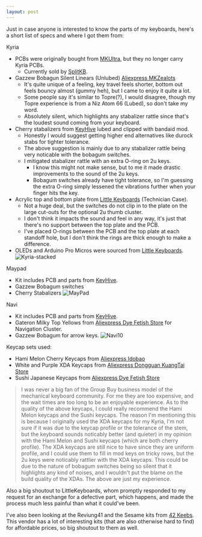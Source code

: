 ```yaml
---
layout: post
---
```

Just in case anyone is interested to know the parts of my keyboards, here's a short list of specs and where I got them from:

Kyria
+ PCBs were originally bought from [MKUltra](https://mkultra.click), but they no longer carry Kyria PCBs.
	+ Currently sold by [SplitKB](https://splitkb.com).
+ Gazzew Bobagun Silent Linears (Unlubed) [Aliexpress MKZealots](https://www.aliexpress.com/item/1005001985634467.html?spm=a2g0o.productlist.0.0.65dde6f5yxcAeL&algo_pvid=f92a09c5-b4f6-4352-9bc3-cf0887bf9757&algo_exp_id=f92a09c5-b4f6-4352-9bc3-cf0887bf9757-0&pdp_ext_f=%7B%22sku_id%22%3A%2212000018752751936%22%7D)
	+ It's quite unique of a feeling, key travel feels shorter, bottom out feels bouncy almost (gummy heh), but I came to enjoy it quite a lot.
	+ Some people say it's similar to Topre(?), I would disagree, though my Topre experience is from a Niz Atom 66 (Lubed), so don't take my word.
	+ Absolutely silent, which highlights any stabalizer rattle since that's the loudest sound coming from your keyboard.
+ Cherry stabalizers from [KeyHive](https://keyhive.xyz) lubed and clipped with bandaid mod.
	+ Honestly I would suggest getting higher end alternatives like durock stabs for tighter tolerance.
	+ The above suggestion is mainly due to any stabalizer rattle being very noticable with the bobagum switches.
	+ I mitigated stabalizer rattle with an extra O-ring on 2u keys.
		+ I know this might not make sense, but to me it made drastic improvements to the sound of the 2u keys.
		+ Bobagum switches already have tight tolerance, so I'm guessing the extra O-ring simply lessened the vibrations further when your finger hits the key.
+ Acrylic top and bottom plate from [Little Keyboards](https://www.littlekeyboards.com) (Technician Case).
	+ Not a huge deal, but the switches do not clip in to the plate on the large cut-outs for the optional 2u thumb cluster.
	+ I don't think it impacts the sound and feel in any way, it's just that there's no support between the top plate and the PCB.
	+ I've placed O-rings between the PCB and the top plate at each standoff hole, but I don't think the rings are thick enough to make a difference.
+ OLEDs and Arduino Pro Micros were sourced from [Little Keyboards](https://www.littlekeyboards.com).
![Kyria-stacked](/assets/images/kyria-stacked.jpg)

Maypad
+ Kit includes PCB and parts from [KeyHive](https://keyhive.xyz).
+ Gazzew Bobagum switches
+ Cherry Stabalizers
![MayPad](/assets/images/maypad.jpg)

Navi
+ Kit includes PCB and parts from [KeyHive](https://keyhive.xyz).
+ Gateron Milky Top Yellows from [Aliexpress Dye Fetish Store](https://www.aliexpress.com/item/4000342431537.html?spm=a2g0o.productlist.0.0.7952381cqdBUr0&algo_pvid=ceb2ed0d-8b35-4ba3-823a-ca310b3c4173&algo_exp_id=ceb2ed0d-8b35-4ba3-823a-ca310b3c4173-1&pdp_ext_f=%7B%22sku_id%22%3A%2210000001407296628%22%7D) for Navigation Cluster.
+ Gazzew Bobagum for arrow keys.
![Navi10](/assets/images/navi10.jpg)

Keycap sets used:
+ Hami Melon Cherry Keycaps from [Aliexpress Idobao](https://www.aliexpress.com/item/4000069304725.html?spm=a2g0o.productlist.0.0.52917a7cvebht1&algo_pvid=1b3dd068-5c55-40da-abaa-9ce0e2472450&algo_exp_id=1b3dd068-5c55-40da-abaa-9ce0e2472450-6&pdp_ext_f=%7B%22sku_id%22%3A%2210000000178734065%22%7D)
+ White and Purple XDA Keycaps from [Aliexpress Dongguan KuangTai Store](https://www.aliexpress.com/item/1005001986928875.html?spm=a2g0o.productlist.0.0.751f5e20D1pG3P&algo_pvid=e1eae527-c2e6-492e-8942-d52a5290f912&algo_exp_id=e1eae527-c2e6-492e-8942-d52a5290f912-0&pdp_ext_f=%7B%22sku_id%22%3A%2212000018323758651%22%7D)
+ Sushi Japanese Keycaps from [Aliexpress Dye Fetish Store](https://www.aliexpress.com/item/1005002018486082.html?spm=a2g0o.productlist.0.0.597979c2xBBlOF&algo_pvid=09b250e0-994f-4abb-8396-fdf64f88401f&algo_exp_id=09b250e0-994f-4abb-8396-fdf64f88401f-6&pdp_ext_f=%7B%22sku_id%22%3A%2212000018431995784%22%7D)

> I was never a big fan of the Group Buy business model of the mechanical keyboard community.
> For me they are too expensive, and the wait times are too long to be an enjoyable experience.
> As to the quality of the above keycaps, I could really recommend the Hami Melon keycaps and the Sushi keycaps.
> The reason I'm mentioning this is because I originally used the XDA keycaps for my Kyria,
> I'm not sure if it was due to the keycap profile or the tolerance of the stem,
> but the keyboard sounds noticably better (and quieter) in my opinion with the Hami Melon and Sushi keycaps (which are both cherry profile).
> The XDA keycaps are still nice to have since they are uniform profile, and I could use them to fill in mod keys on tricky rows, but the 2u keys were noticably rattlier with the XDA keycaps.
> This could be due to the nature of bobagum switches being so silent that it highlights any kind of noises,
> and I wouldn't put the blame on the build quality of the XDAs.
> The above are just my experience.

Also a big shoutout to LittleKeyboards, whom promptly responded to my request for an exchange for a defective part, which happens, and made the process much less painful than what it could've been.

I've also been looking at the Reviung41 and the Sesame kits from [42 Keebs](https://42keebs.eu). This vendor has a lot of interesting kits (that are also otherwise hard to find) for affordable prices, so big shoutout to them as well. 
